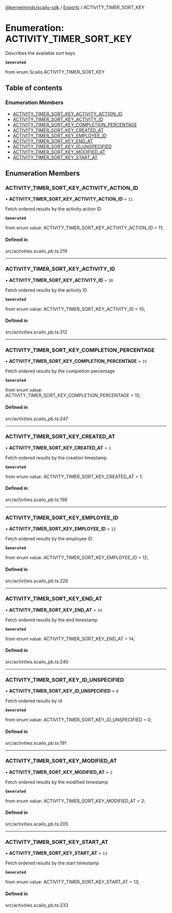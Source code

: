 [@kernelminds/scailo-sdk](../README.md) / [Exports](../modules.md) / ACTIVITY\_TIMER\_SORT\_KEY

# Enumeration: ACTIVITY\_TIMER\_SORT\_KEY

Describes the available sort keys

**`Generated`**

from enum Scailo.ACTIVITY_TIMER_SORT_KEY

## Table of contents

### Enumeration Members

- [ACTIVITY\_TIMER\_SORT\_KEY\_ACTIVITY\_ACTION\_ID](ACTIVITY_TIMER_SORT_KEY.md#activity_timer_sort_key_activity_action_id)
- [ACTIVITY\_TIMER\_SORT\_KEY\_ACTIVITY\_ID](ACTIVITY_TIMER_SORT_KEY.md#activity_timer_sort_key_activity_id)
- [ACTIVITY\_TIMER\_SORT\_KEY\_COMPLETION\_PERCENTAGE](ACTIVITY_TIMER_SORT_KEY.md#activity_timer_sort_key_completion_percentage)
- [ACTIVITY\_TIMER\_SORT\_KEY\_CREATED\_AT](ACTIVITY_TIMER_SORT_KEY.md#activity_timer_sort_key_created_at)
- [ACTIVITY\_TIMER\_SORT\_KEY\_EMPLOYEE\_ID](ACTIVITY_TIMER_SORT_KEY.md#activity_timer_sort_key_employee_id)
- [ACTIVITY\_TIMER\_SORT\_KEY\_END\_AT](ACTIVITY_TIMER_SORT_KEY.md#activity_timer_sort_key_end_at)
- [ACTIVITY\_TIMER\_SORT\_KEY\_ID\_UNSPECIFIED](ACTIVITY_TIMER_SORT_KEY.md#activity_timer_sort_key_id_unspecified)
- [ACTIVITY\_TIMER\_SORT\_KEY\_MODIFIED\_AT](ACTIVITY_TIMER_SORT_KEY.md#activity_timer_sort_key_modified_at)
- [ACTIVITY\_TIMER\_SORT\_KEY\_START\_AT](ACTIVITY_TIMER_SORT_KEY.md#activity_timer_sort_key_start_at)

## Enumeration Members

### ACTIVITY\_TIMER\_SORT\_KEY\_ACTIVITY\_ACTION\_ID

• **ACTIVITY\_TIMER\_SORT\_KEY\_ACTIVITY\_ACTION\_ID** = ``11``

Fetch ordered results by the activity action ID

**`Generated`**

from enum value: ACTIVITY_TIMER_SORT_KEY_ACTIVITY_ACTION_ID = 11;

#### Defined in

src/activities.scailo_pb.ts:219

___

### ACTIVITY\_TIMER\_SORT\_KEY\_ACTIVITY\_ID

• **ACTIVITY\_TIMER\_SORT\_KEY\_ACTIVITY\_ID** = ``10``

Fetch ordered results by the activity ID

**`Generated`**

from enum value: ACTIVITY_TIMER_SORT_KEY_ACTIVITY_ID = 10;

#### Defined in

src/activities.scailo_pb.ts:212

___

### ACTIVITY\_TIMER\_SORT\_KEY\_COMPLETION\_PERCENTAGE

• **ACTIVITY\_TIMER\_SORT\_KEY\_COMPLETION\_PERCENTAGE** = ``15``

Fetch ordered results by the completion percentage

**`Generated`**

from enum value: ACTIVITY_TIMER_SORT_KEY_COMPLETION_PERCENTAGE = 15;

#### Defined in

src/activities.scailo_pb.ts:247

___

### ACTIVITY\_TIMER\_SORT\_KEY\_CREATED\_AT

• **ACTIVITY\_TIMER\_SORT\_KEY\_CREATED\_AT** = ``1``

Fetch ordered results by the creation timestamp

**`Generated`**

from enum value: ACTIVITY_TIMER_SORT_KEY_CREATED_AT = 1;

#### Defined in

src/activities.scailo_pb.ts:198

___

### ACTIVITY\_TIMER\_SORT\_KEY\_EMPLOYEE\_ID

• **ACTIVITY\_TIMER\_SORT\_KEY\_EMPLOYEE\_ID** = ``12``

Fetch ordered results by the employee ID

**`Generated`**

from enum value: ACTIVITY_TIMER_SORT_KEY_EMPLOYEE_ID = 12;

#### Defined in

src/activities.scailo_pb.ts:226

___

### ACTIVITY\_TIMER\_SORT\_KEY\_END\_AT

• **ACTIVITY\_TIMER\_SORT\_KEY\_END\_AT** = ``14``

Fetch ordered results by the end timestamp

**`Generated`**

from enum value: ACTIVITY_TIMER_SORT_KEY_END_AT = 14;

#### Defined in

src/activities.scailo_pb.ts:240

___

### ACTIVITY\_TIMER\_SORT\_KEY\_ID\_UNSPECIFIED

• **ACTIVITY\_TIMER\_SORT\_KEY\_ID\_UNSPECIFIED** = ``0``

Fetch ordered results by id

**`Generated`**

from enum value: ACTIVITY_TIMER_SORT_KEY_ID_UNSPECIFIED = 0;

#### Defined in

src/activities.scailo_pb.ts:191

___

### ACTIVITY\_TIMER\_SORT\_KEY\_MODIFIED\_AT

• **ACTIVITY\_TIMER\_SORT\_KEY\_MODIFIED\_AT** = ``2``

Fetch ordered results by the modified timestamp

**`Generated`**

from enum value: ACTIVITY_TIMER_SORT_KEY_MODIFIED_AT = 2;

#### Defined in

src/activities.scailo_pb.ts:205

___

### ACTIVITY\_TIMER\_SORT\_KEY\_START\_AT

• **ACTIVITY\_TIMER\_SORT\_KEY\_START\_AT** = ``13``

Fetch ordered results by the start timestamp

**`Generated`**

from enum value: ACTIVITY_TIMER_SORT_KEY_START_AT = 13;

#### Defined in

src/activities.scailo_pb.ts:233
